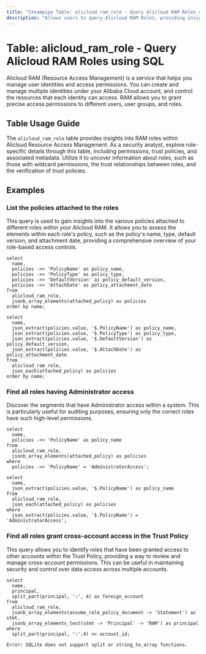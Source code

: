 ```yaml
---
title: "Steampipe Table: alicloud_ram_role - Query Alicloud RAM Roles using SQL"
description: "Allows users to query Alicloud RAM Roles, providing insights into role-specific details, permissions, and trust policies."
---
```


# Table: alicloud_ram_role - Query Alicloud RAM Roles using SQL

Alicloud RAM (Resource Access Management) is a service that helps you manage user identities and access permissions. You can create and manage multiple identities under your Alibaba Cloud account, and control the resources that each identity can access. RAM allows you to grant precise access permissions to different users, user groups, and roles.

## Table Usage Guide

The `alicloud_ram_role` table provides insights into RAM roles within Alicloud Resource Access Management. As a security analyst, explore role-specific details through this table, including permissions, trust policies, and associated metadata. Utilize it to uncover information about roles, such as those with wildcard permissions, the trust relationships between roles, and the verification of trust policies.

## Examples

### List the policies attached to the roles
This query is used to gain insights into the various policies attached to different roles within your Alicloud RAM. It allows you to assess the elements within each role's policy, such as the policy's name, type, default version, and attachment date, providing a comprehensive overview of your role-based access controls.

```sql+postgres
select
  name,
  policies ->> 'PolicyName' as policy_name,
  policies ->> 'PolicyType' as policy_type,
  policies ->> 'DefaultVersion' as policy_default_version,
  policies ->> 'AttachDate' as policy_attachment_date
from
  alicloud_ram_role,
  jsonb_array_elements(attached_policy) as policies
order by name;
```

```sql+sqlite
select
  name,
  json_extract(policies.value, '$.PolicyName') as policy_name,
  json_extract(policies.value, '$.PolicyType') as policy_type,
  json_extract(policies.value, '$.DefaultVersion') as policy_default_version,
  json_extract(policies.value, '$.AttachDate') as policy_attachment_date
from
  alicloud_ram_role,
  json_each(attached_policy) as policies
order by name;
```

### Find all roles having Administrator access
Discover the segments that have Administrator access within a system. This is particularly useful for auditing purposes, ensuring only the correct roles have such high-level permissions.

```sql+postgres
select
  name,
  policies ->> 'PolicyName' as policy_name
from
  alicloud_ram_role,
  jsonb_array_elements(attached_policy) as policies
where 
  policies ->> 'PolicyName' = 'AdministratorAccess';
```

```sql+sqlite
select
  name,
  json_extract(policies.value, '$.PolicyName') as policy_name
from
  alicloud_ram_role,
  json_each(attached_policy) as policies
where 
  json_extract(policies.value, '$.PolicyName') = 'AdministratorAccess';
```



### Find all roles grant cross-account access in the Trust Policy
This query allows you to identify roles that have been granted access to other accounts within the Trust Policy, providing a way to review and manage cross-account permissions. This can be useful in maintaining security and control over data access across multiple accounts.

```sql+postgres
select
  name,
  principal,
  split_part(principal, ':', 4) as foreign_account
from
  alicloud_ram_role,
  jsonb_array_elements(assume_role_policy_document -> 'Statement') as stmt,
  jsonb_array_elements_text(stmt -> 'Principal' -> 'RAM') as principal
where 
  split_part(principal, ':',4) <> account_id;
```

```sql+sqlite
Error: SQLite does not support split or string_to_array functions.
```